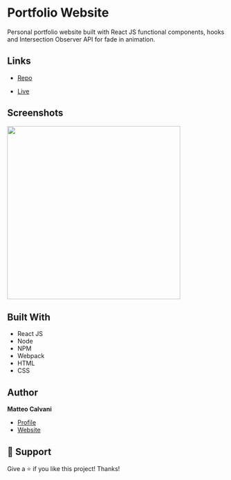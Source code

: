 # Portfolio Website

<p> Personal portfolio website built with React JS functional components, hooks and Intersection Observer API for fade in animation.</p>

## Links

- [Repo](https://github.com/1987mat/Portfolio_Site 'Repo')

- [Live](https://1987mat.github.io/Portfolio_Site)

## Screenshots

<img src="https://user-images.githubusercontent.com/64235918/194185269-45943b70-6bd8-45d2-8f33-4160f88dd7a7.png" width="400"/>

## Built With

- React JS
- Node
- NPM
- Webpack
- HTML
- CSS

## Author

**Matteo Calvani**

- [Profile](https://github.com/1987mat 'Matteo Calvani')
- [Website](https://1987mat.github.io/Portfolio_Site)

## 🤝 Support

Give a ⭐️ if you like this project! Thanks!
